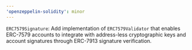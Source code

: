 ```yaml
---
'openzeppelin-solidity': minor
---
```


`ERC7579Signature`: Add implementation of `ERC7579Validator` that enables ERC-7579 accounts to integrate with address-less cryptographic keys and account signatures through ERC-7913 signature verification.
